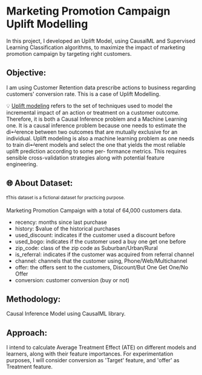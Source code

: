 # Marketing Promotion Campaign Uplift Modelling
In this project, I developed an Uplift Model, using CausalML and Supervised Learning Classification algorithms, to maximize the impact of marketing promotion campaign by targeting right customers.

## Objective: 
I am using Customer Retention data prescribe actions to business regarding customers' conversion rate. This is a case of Uplift Modelling.

  💡 [Uplift modeling](https://proceedings.mlr.press/v67/gutierrez17a/gutierrez17a.pdf) refers to the set of techniques used to model the incremental impact of an action or treatment on a customer outcome. Therefore, it is both a Causal Inference problem and a Machine Learning one. It is a causal inference problem because one needs to estimate the di↵erence between two outcomes that are mutually exclusive for an individual. Uplift modeling is also a machine learning problem as one needs to train di↵erent models and select the one that yields the most reliable uplift prediction according to some per- formance metrics. This requires sensible cross-validation strategies along with potential feature engineering.

## 🌐 About Dataset:
<sup>:exclamation:This dataset is a fictional dataset for practicing purpose.</sup><sub></sub>

Marketing Promotion Campaign with a total of 64,000 customers data.
- recency: months since last purchase
- history: $value of the historical purchases
- used_discount: indicates if the customer used a discount before
- used_bogo: indicates if the customer used a buy one get one before
- zip_code: class of the zip code as Suburban/Urban/Rural
- is_referral: indicates if the customer was acquired from referral channel
- channel: channels that the customer using, Phone/Web/Multichannel
- offer: the offers sent to the customers, Discount/But One Get One/No Offer
- conversion: customer conversion (buy or not)

## Methodology: 
Causal Inference Model using CausalML library.

## Approach: 
I intend to calculate Average Treatment Effect (ATE) on different models and learners, along with their feature importances. For experimentation purposes, I will consider conversion as 'Target' feature, and 'offer' as Treatment feature.
